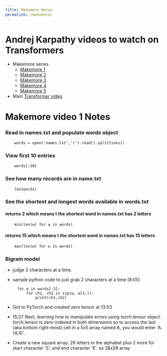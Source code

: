 ```yaml
---
title: Makemore Notes
permalink: /makemore/
---
```


# Andrej Karpathy videos to watch on Transformers
* Makemore series
	* [Makemore 1](https://www.youtube.com/watch?v=PaCmpygFfXo&)
	* [Makemore 2](https://www.youtube.com/watch?v=TCH_1BHY58I)
	* [Makemore 3](https://www.youtube.com/watch?v=P6sfmUTpUmc)
	* [Makemore 4](https://www.youtube.com/watch?v=q8SA3rM6ckI)
	* [Makemore 5](https://www.youtube.com/watch?v=t3YJ5hKiMQ0)
* Main [Transformer video](https://www.youtube.com/watch?v=kCc8FmEb1nY&)


# Makemore video 1 Notes


### Read in names.txt and populate words object
		words = open('names.txt','r').read().splitlines()

### View first 10 entries
		words[:10]

### See how many records are in name.txt
		len(words)

### See the shortest and longest words available in words.txt
#### returns 2 which means t the shortest word in names.txt has 2 letters
		min(len(w) for w in words) 
#### returns 15 which means t the shortest word in names.txt has 15 letters
		max(len(w) for w in words) 


### Bigram model
* judge 2 characters at a time.
* sample python code to just grab 2 characters at a time (8:05)
 
		for w in words[:3]:
			for ch1, ch2 in zip(w, w[1:]):
				print(ch1,ch2)

* Got to PyTorch and created zero tensor at 13:53
* 15:27 Next, learning how to manipulate errors using torch.tensor object. torch.tensor is zero-indexed in both dimensions so to access the last (aka bottom right-most) cell in a 5x5 array named A, you would enter 'A.(4,4)'.
* Create a new square array. 26 letters in the alphabet plus 2 more for start character 'S', and end character 'E'. so 28x28 array
